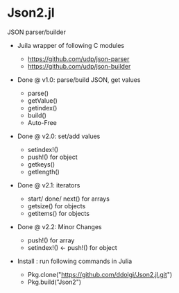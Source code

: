 # Json2.jl

JSON parser/builder

- Juila wrapper of following C modules
	- https://github.com/udp/json-parser
	- https://github.com/udp/json-builder

- Done @ v1.0: parse/build JSON, get values
	- parse()
	- getValue()
	- getindex()
	- build()
	- Auto-Free

- Done @ v2.0: set/add values
	- setindex!()
	- push!() for object
	- getkeys()
	- getlength()

- Done @ v2.1: iterators
	- start/ done/ next() for arrays
	- getsize() for objects
	- getitems() for objects

- Done @ v2.2: Minor Changes
	- push!() for array
	- setindex!() <- push!() for object

- Install : run following commands in Julia
	- Pkg.clone("https://github.com/ddolgi/Json2.jl.git")
	- Pkg.build("Json2")
